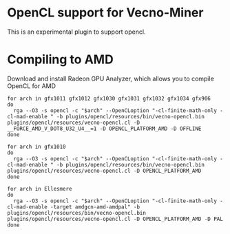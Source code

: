 # OpenCL support for Vecno-Miner

This is an experimental plugin to support opencl.

# Compiling to AMD
Download and install Radeon GPU Analyzer, which allows you to compile OpenCL for AMD

```shell
for arch in gfx1011 gfx1012 gfx1030 gfx1031 gfx1032 gfx1034 gfx906
do 
  rga --O3 -s opencl -c "$arch" --OpenCLoption "-cl-finite-math-only -cl-mad-enable " -b plugins/opencl/resources/bin/vecno-opencl.bin plugins/opencl/resources/vecno-opencl.cl -D __FORCE_AMD_V_DOT8_U32_U4__=1 -D OPENCL_PLATFORM_AMD -D OFFLINE
done 

for arch in gfx1010
do 
  rga --O3 -s opencl -c "$arch" --OpenCLoption "-cl-finite-math-only -cl-mad-enable " -b plugins/opencl/resources/bin/vecno-opencl.bin plugins/opencl/resources/vecno-opencl.cl -D OPENCL_PLATFORM_AMD
done 

for arch in Ellesmere
do 
  rga --O3 -s opencl -c "$arch" --OpenCLoption "-cl-finite-math-only -cl-mad-enable -target amdgcn-amd-amdpal" -b plugins/opencl/resources/bin/vecno-opencl.bin plugins/opencl/resources/vecno-opencl.cl -D OPENCL_PLATFORM_AMD -D PAL
done 
```
